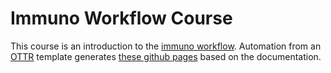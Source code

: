 # Immuno Workflow Course

This course is an introduction to the [immuno workflow](https://github.com/wustl-oncology/analysis-wdls).  Automation from an [OTTR](https://www.ottrproject.org/) template generates [these github pages](https://griffithlab.github.io/Immuno_Workflow_Course) based on the documentation.
